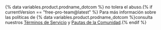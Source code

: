 {% data variables.product.prodname_dotcom %} no tolera el abuso.{% if currentVersion == "free-pro-team@latest" %} Para más información sobre las políticas de {% data variables.product.prodname_dotcom %}consulta nuestros [Términos de Servicio](/articles/github-terms-of-service) y [Pautas de la Comunidad](/articles/github-community-guidelines).{% endif %}
